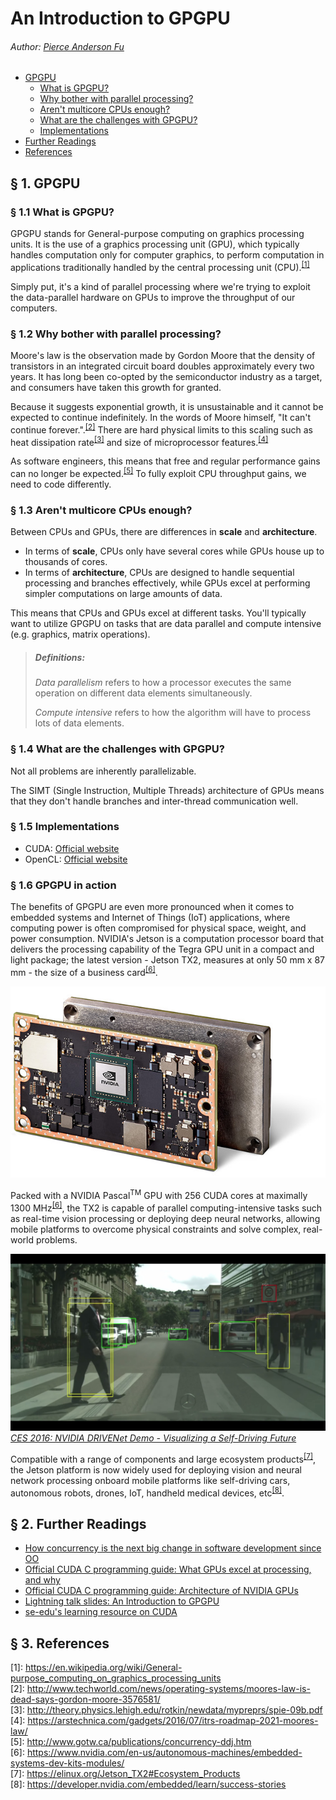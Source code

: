 # An Introduction to GPGPU

###### Author: [Pierce Anderson Fu](https://github.com/PierceAndy)

- [GPGPU](#-1-gpgpu)
    - [What is GPGPU?](#-11-what-is-gpgpu)
    - [Why bother with parallel processing?](#-12-why-bother-with-parallel-processing)
    - [Aren't multicore CPUs enough?](#-13-arent-multicore-cpus-enough)
    - [What are the challenges with GPGPU?](#-14-what-are-the-challenges-with-gpgpu)
    - [Implementations](#-15-implementations)
- [Further Readings](#-2-further-readings)
- [References](#-3-references)

## § 1. GPGPU

### § 1.1 What is GPGPU?
GPGPU stands for General-purpose computing on graphics processing units. It is the use of a graphics processing unit (GPU), which typically handles computation only for computer graphics, to perform computation in applications traditionally handled by the central processing unit (CPU).<sup>[[1]](#footnote1)</sup>

Simply put, it's a kind of parallel processing where we're trying to exploit the data-parallel hardware on GPUs to improve the throughput of our computers.

### § 1.2 Why bother with parallel processing?
Moore's law is the observation made by Gordon Moore that the density of transistors in an integrated circuit board doubles approximately every two years. It has long been co-opted by the semiconductor industry as a target, and consumers have taken this growth for granted.

Because it suggests exponential growth, it is unsustainable and it cannot be expected to continue indefinitely. In the words of Moore himself, "It can't continue forever.".<sup>[[2]](#footnote2)</sup> There are hard physical limits to this scaling such as heat dissipation rate<sup>[[3]](#footnote3)</sup> and size of microprocessor features.<sup>[[4]](#footnote4)</sup>

As software engineers, this means that free and regular performance gains can no longer be expected.<sup>[[5]](#footnote5)</sup> To fully exploit CPU throughput gains, we need to code differently.

### § 1.3 Aren't multicore CPUs enough?
Between CPUs and GPUs, there are differences in **scale** and **architecture**.
- In terms of **scale**, CPUs only have several cores while GPUs house up to thousands of cores.
- In terms of **architecture**, CPUs are designed to handle sequential processing and branches effectively, while GPUs excel at performing simpler computations on large amounts of data.

This means that CPUs and GPUs excel at different tasks. You'll typically want to utilize GPGPU on tasks that are data parallel and compute intensive (e.g. graphics, matrix operations).

> ##### Definitions:
>
> *Data parallelism* refers to how a processor executes the same operation on different data elements simultaneously.
>
> *Compute intensive* refers to how the algorithm will have to process lots of data elements.

### § 1.4 What are the challenges with GPGPU?
Not all problems are inherently parallelizable.

The SIMT (Single Instruction, Multiple Threads) architecture of GPUs means that they don't handle branches and inter-thread communication well.

### § 1.5 Implementations

- CUDA: [Official website](http://www.nvidia.com/object/cuda_home_new.html)
- OpenCL: [Official website](https://www.khronos.org/opencl/)

### § 1.6 GPGPU in action
The benefits of GPGPU are even more pronounced when it comes to embedded systems and Internet of Things (IoT) applications, where computing power is often compromised for physical space, weight, and power consumption. NVIDIA's Jetson is a computation processor board that delivers the processing capability of the Tegra GPU unit in a compact and light package; the latest version - Jetson TX2, measures at only 50 mm x 87 mm - the size of a business card<sup>[[6]](#footnote6)</sup>.

![NVIDIA's Jetson TX2](jetson_tx2.jpg "NVIDIA's Jetson TX2")

Packed with a NVIDIA Pascal<sup>TM</sup> GPU with 256 CUDA cores at maximally 1300 MHz<sup>[[6]](#footnote6)</sup>, the TX2 is capable of parallel computing-intensive tasks such as real-time vision processing or deploying deep neural networks, allowing mobile platforms to overcome physical constraints and solve complex, real-world problems.

![DRIVENet](drivenet.jpg "NVIDIA DRIVENet Demo")
*[CES 2016: NVIDIA DRIVENet Demo - Visualizing a Self-Driving Future](https://www.youtube.com/watch?v=HJ58dbd5g8g)*

Compatible with a range of components and large ecosystem products<sup>[[7]](#footnote7)</sup>, the Jetson platform is now widely used for deploying vision and neural network processing onboard mobile platforms like self-driving cars, autonomous robots, drones, IoT, handheld medical devices, etc<sup>[[8]](#footnote8)</sup>.

## § 2. Further Readings
- [How concurrency is the next big change in software development since OO](http://www.gotw.ca/publications/concurrency-ddj.htm)
- [Official CUDA C programming guide: What GPUs excel at processing, and why](http://docs.nvidia.com/cuda/cuda-c-programming-guide/#from-graphics-processing-to-general-purpose-parallel-computing)
- [Official CUDA C programming guide: Architecture of NVIDIA GPUs](http://docs.nvidia.com/cuda/cuda-c-programming-guide/#simt-architecture)
- [Lightning talk slides: An Introduction to GPGPU](https://github.com/nus-oss/lightningtalks/issues/10)
- [se-edu's learning resource on CUDA](cuda.md)

## § 3. References

<a name="footnote1">[1]</a>: https://en.wikipedia.org/wiki/General-purpose_computing_on_graphics_processing_units<br />
<a name="footnote2">[2]</a>: http://www.techworld.com/news/operating-systems/moores-law-is-dead-says-gordon-moore-3576581/<br />
<a name="footnote3">[3]</a>: http://theory.physics.lehigh.edu/rotkin/newdata/mypreprs/spie-09b.pdf<br />
<a name="footnote4">[4]</a>: https://arstechnica.com/gadgets/2016/07/itrs-roadmap-2021-moores-law/<br />
<a name="footnote5">[5]</a>: http://www.gotw.ca/publications/concurrency-ddj.htm<br />
<a name="footnote6">[6]</a>: https://www.nvidia.com/en-us/autonomous-machines/embedded-systems-dev-kits-modules/<br />
<a name="footnote7">[7]</a>: https://elinux.org/Jetson_TX2#Ecosystem_Products<br />
<a name="footnote8">[8]</a>: https://developer.nvidia.com/embedded/learn/success-stories<br />
